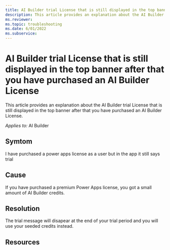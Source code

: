 ```yaml
---
title: AI Builder trial License that is still displayed in the top banner after that you have purchased an AI Builder License
description: This article provides an explanation about the AI Builder trial License after being purchased
ms.reviewer: 
ms.topic: troubleshooting
ms.date: 6/01/2022
ms.subservice: 
---
```


# AI Builder trial License that is still displayed in the top banner after that you have purchased an AI Builder License

This article provides an explanation about the AI Builder trial License that is still displayed in the top banner after that you have purchased an AI Builder License.

_Applies to:_ AI Builder


## Symtom

I have purchased a power apps license as a user but in the app it still says trial

## Cause

If you have purchased a premium Power Apps license, you got a small amount of AI Builder credits.

## Resolution

The trial message will disapear at the end of your trial period and you will use your seeded credits instead.

## Resources

